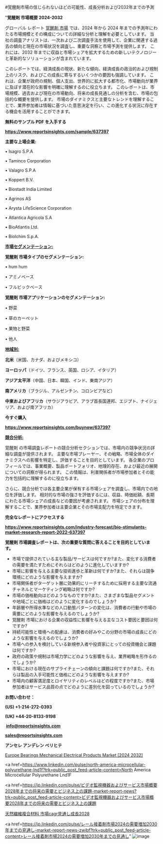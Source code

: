 #覚醒剤市場の信じられないほどの可能性、成長分析および2032年までの予測

"<strong>覚醒剤 市場概要 2024-2032</strong>

グローバル レポート <a href=https://www.reportsinsights.com/sample/637397>覚醒剤 市場</a> では、2024 年から 2024 年までの予測年にわたる市場規模とその構成についての詳細な分析と理解を必要としています。 当社の調査アナリストは、一次および二次調査手法を使用して、企業に関連する過去の傾向と現在の市場状況を調査し、重要な洞察と市場予測を提供します。 これには、2032 年までに収益と市場シェアを拡大​​するための新しいテクノロジーと革新的なソリューションが含まれています。

このレポートでは、経済成長の現状、新たな傾向、経済成長の政治的および規制上のリスク、およびこの成長に寄与するいくつかの要因も強調しています。 これは、企業が政府の規制、個人支出、世界的に拡大する都市化、市場動向が業界に及ぼす潜在的な影響を明確に理解するのに役立ちます。 このレポートは、市場規模、過去および現在の市場動向、将来の成長見通しの分析を含む、市場の包括的な概要を提供します。 市場のダイナミクスと主要なトレンドを理解することで、業界参加者は情報に基づいた意思決定を行い、この進化する状況に存在する機会を活用することができます。

<strong><b>無料のサンプル PDF を入手する</b></strong>

<a href=https://www.reportsinsights.com/sample/637397><strong><u>https://www.reportsinsights.com/sample/637397</u></strong></a>

<strong>主要な上場企業:</strong>

• Isagro S.P.A

• Taminco Corporation

• Valagro S.P.A

• Koppert B.V.

• Biostadt India Limited

• Agrinos AS

• Arysta LifeScience Corporation

• Atlantica Agricola S.A

• BioAtlantis Ltd.

• Biolchim S.p.A.

<strong><u>市場セグメンテーション</u></strong><strong><u>:</u></strong>

<strong>覚醒剤 市場タイプのセグメンテーション:</strong>

• hum hum

• アミノベース

• フルビックベース

<strong>覚醒剤 市場アプリケーションのセグメンテーション:</strong>

• 野菜

• 草のカーペット

• 果物と野菜

• 他人

<strong><u>地域別</u></strong><strong><u>:</u></strong>

<strong>北米</strong>（米国、カナダ、およびメキシコ）

<strong>ヨーロッパ</strong>（ドイツ、フランス、英国、ロシア、イタリア）

<strong>アジア太平洋</strong>（中国、日本、韓国、インド、東南アジア）

<strong>南アメリカ</strong>（ブラジル、アルゼンチン、コロンビアなど）

<strong>中東およびアフリカ</strong>（サウジアラビア、アラブ首長国連邦、エジプト、ナイジェリア、および南アフリカ）

<strong>今すぐ購入</strong>

<a href=https://www.reportsinsights.com/buynow/637397><strong><u>https://www.reportsinsights.com/buynow/637397</u></strong></a>

<strong><u>競合分析:</u></strong>

覚醒剤 の市場調査レポートの競合分析セクションでは、市場内の競争状況の詳細な調査が提供されます。 主要な市場プレーヤー、その戦略、市場全体のダイナミクスへの影響を特定し、評価することを目的としています。 各企業のプロフィールでは、事業概要、製品ポートフォリオ、地理的存在、および最近の展開についての洞察が得られます。 この情報は、利害関係者が市場参加者とその能力を包括的に理解するのに役立ちます。

さらに、競合分析では各主要企業が保有する市場シェアを調査し、市場内での地位を評価します。 相対的な市場の強さを評価するには、収益、時価総額、長期にわたる市場シェアの成長などの要因が考慮されます。 市場シェアの分布を理解することで、業界参加者は主要企業とその市場支配力を特定できます。

<strong>完全なレポートにアクセスする</strong>

<a href=https://www.reportsinsights.com/industry-forecast/bio-stimulants-market-research-report-2022-637397><strong><u><b>https://www.reportsinsights.com/industry-forecast/bio-stimulants-market-research-report-2022-637397</b></u></strong></a>

<strong><b>覚醒剤 市場調査レポートは、次の重要な質問に答えることを目的としています。</b></strong>
<ul>
  <li>市場で提供されている主な製品/サービスは何ですか?また、変化する消費者の需要を満たすためにそれらはどのように進化していますか?</li>
  <li>市場に影響を与える主要な技術進歩と革新は何ですか?また、それらは競争環境にどのような影響を与えますか?</li>
  <li>市場関係者がターゲット層に効果的にリーチするために採用する主要な流通チャネルとマーケティング戦略は何ですか?</li>
  <li>市場の価格動向はどのようなものですか?また、さまざまな製品セグメントや地域ごとに価格はどのように変化するのでしょうか?</li>
  <li>年齢層や所得水準などの人口動態パターンの変化は、消費者の行動や市場の需要にどのような影響を与えるのでしょうか?</li>
  <li>覚醒剤 市場における企業の収益性に影響を与える主なコスト要因と要因は何ですか?</li>
  <li>持続可能性と環境への配慮は、消費者の好みやこの分野の市場の成長にどのような影響を与えるのでしょうか?</li>
  <li>市場への参入を検討している新規参入者や投資家にとっての投資機会と課題は何ですか?</li>
  <li>政府の政策や規制は市場力学にどのような影響を与え、業界戦略を形作るのでしょうか?</li>
  <li>市場における現在のサプライチェーンの傾向と課題は何ですか?また、それらは製品の入手可能性と価格にどのような影響を与えますか?</li>
  <li>市場内の顧客満足度とロイヤリティのレベルはどの程度ですか?また、市場参加者はサービス品質の点でどのように差別化を図っているのでしょうか?</li>
</ul>
<strong>お問い合わせ：</strong>

<strong>(US) +1-214-272-0393</strong>

<strong>(UK) +44-20-8133-9198</strong>

<strong> </strong><a href=info@reportsinsights.com><strong><u>info@reportsinsights.com</u></strong></a>

<a href=sales@reportsinsights.com><strong><u>sales@reportsinsights.com</u></strong></a>

<strong>アンセレ アンデレン ベリヒテ</strong>

<a href=https://www.linkedin.com/pulse/europe-bearings-mechanical-electrical-products-market-zh6le/>Europe Bearings Mechanical Electrical Products Market [2024 2032]</a>

<a href=https://www.linkedin.com/pulse/north-america-microcellular-polyurethane-lnd1f?trk=public_post_feed-article-content>North America Microcellular Polyurethane Lnd1F</a>

<a href=https://jp.linkedin.com/pulse/ビデオ監視機器およびサービス市場概要2028年までの将来の需要とビジネス上の課題-market-report-news?trk=public_post_feed-article-content>ビデオ監視機器およびサービス市場概要2028年までの将来の需要とビジネス上の課題</a>

<a href=https://www.linkedin.com/pulse/天然繊維複合材料-市場cagr見通し成長2028-community-market-research/>天然繊維複合材料 市場cagr見通し成長2028</a>

<a href=https://jp.linkedin.com/pulse/レール接着剤市場2024の需要増加2030年までの見通し-market-report-news-zwibf?trk=public_post_feed-article-content>レール接着剤市場2024の需要増加2030年までの見通し</a>"
![image](https://github.com/aakesh123242/RIMarket/assets/158431203/1204203a-2527-4ae5-906e-a2229cadb6fc)
